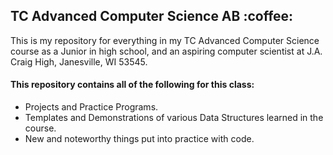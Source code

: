 <h2>TC Advanced Computer Science AB :coffee:</h2>
This is my repository for everything in my TC Advanced Computer Science course as a Junior in high school, and an aspiring computer scientist at J.A. Craig High, Janesville, WI 53545.

  <h4><b>This repository contains all of the following for this class:</b></h4>
<ul>
  <li>Projects and Practice Programs.</li>
  <li>Templates and Demonstrations of various Data Structures learned in the course.</li>
  <li>New and noteworthy things put into practice with code.</li>
</ul>
